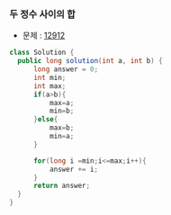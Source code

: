 ### 두 정수 사이의 합

- 문제 : [12912](https://programmers.co.kr/learn/courses/30/lessons/12912)

~~~java
class Solution {
  public long solution(int a, int b) {
      long answer = 0;
      int min;
      int max;
      if(a>b){
          max=a;
          min=b;
      }else{
          max=b;
          min=a;
      }

      for(long i =min;i<=max;i++){
          answer += i;
      }
      return answer;
  }
}
~~~

